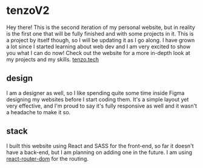 # tenzoV2

Hey there! This is the second iteration of my personal website, but in reality is the first one that will be fully finished and with some projects in it. This is a project by itself though, so I will be updating it as I go along. I have grown a lot since I started learning about web dev and I am very excited to show you what I can do now!
Check out the website for a more in-depth look at my projects and my skills. [tenzo.tech](https://tenzo.tech)

## design

I am a designer as well, so I like spending quite some time inside Figma designing my websites before I start coding them. It's a simple layout yet very effective, and I'm proud to say it's fully responsive as well and it wasn't a headache to make it so.

## stack

I built this website using React and SASS for the front-end, so far it doesn't have a back-end, but I am planning on adding one in the future. I am using [react-router-dom](https://reactrouter.com/web/guides/quick-start) for the routing.
